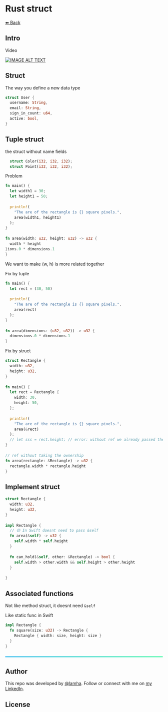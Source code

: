 # Rust struct

[⬅ Back](../README.md)

## Intro 
Video

<div>
  <a href="https://www.youtube.com/watch?v=n3bPhdiJm9I"><img src="https://img.youtube.com/vi/n3bPhdiJm9I/0.jpg" alt="IMAGE ALT TEXT"></a>
</div>


## Struct 
The way you define a new data type 

```Rust
struct User {
  username: String,
  email: String,
  sign_in_count: u64,
  active: bool,
}
```

## Tuple struct 
the struct without name fields

```Rust
  struct Color(i32, i32, i32);
  struct Point(i32, i32, i32);
```

Problem

```Rust
fn main() {
  let width1 = 30;
  let height1 = 50;

  println!(
    "The are of the rectangle is {} square pixels.",
    area(width1, height1)
  );
}

fn area(width: u32, height: u32) -> u32 {
  width * height
}ions.0 * dimensions.1
}
```

We want to make (w, h) is more related together

Fix by tuple 
```Rust
fn main() {
  let rect = (30, 50)

  println!(
    "The are of the rectangle is {} square pixels.",
    area(rect)
  );
}

fn area(dimensions: (u32, u32)) -> u32 {
  dimensions.0 * dimensions.1
}
```

Fix by struct 
```Rust
struct Rectangle {
  width: u32,
  height: u32,
}

fn main() {
  let rect = Rectangle {
    width: 30,
    height: 50,
  };

  println!(
    "The are of the rectangle is {} square pixels.",
    area(&rect)
  );
  // let sss = rect.height; // error: without ref we already passed the value
}

// ref without taking the ownership
fn area(rectangle: &Rectangle) -> u32 {
  rectangle.width * rectangle.height
}

```

## Implement struct 

```Rust
struct Rectangle {
  width: u32,
  height: u32,
}

impl Rectangle {
  // 🟡 In Swift doesnt need to pass &self
  fn area(&self) -> u32 {
    self.width * self.height
  }

  fn can_hold(&self, other: &Rectangle) -> bool {
    self.width > other.width && self.height > other.height
  }

}

```

## Associated functions 
Not like method struct, it doesnt need `&self`

Like static func in Swift 


```Rust
impl Rectangle {
  fn square(size: u32) -> Rectangle {
    Rectangle { width: size, height: size }
  }
}

```



<p><img type="separator" height=8px width="100%" src="https://github.com/HaLamUs/nft-drop/blob/main/assets/aqua.png"></p>

## Author

This repo was developed by [@lamha](https://github.com/HaLamUs). 
Follow or connect with me on [my LinkedIn](https://www.linkedin.com/in/lamhacs). 

## License